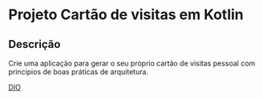 # Projeto Cartão de visitas em Kotlin


## Descrição

Crie uma aplicação para gerar o seu próprio cartão de visitas pessoal com principios de boas práticas de arquitetura.


[DIO](https://web.digitalinnovation.one/lab/criando-um-app-de-cartao-de-visitas-em-kotlin)